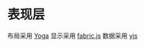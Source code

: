 # 表现层

布局采用 [Yoga](https://www.yogalayout.dev/docs/advanced/containing-block)
显示采用 [fabric.js](http://fabricjs.com/)
数据采用 [yjs](https://github.com/yjs/yjs)
